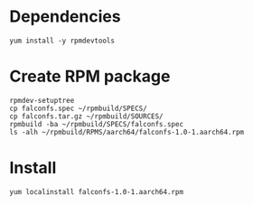 # Dependencies

```
yum install -y rpmdevtools
```

# Create RPM package

```
rpmdev-setuptree
cp falconfs.spec ~/rpmbuild/SPECS/
cp falconfs.tar.gz ~/rpmbuild/SOURCES/
rpmbuild -ba ~/rpmbuild/SPECS/falconfs.spec
ls -alh ~/rpmbuild/RPMS/aarch64/falconfs-1.0-1.aarch64.rpm
```

# Install
```
yum localinstall falconfs-1.0-1.aarch64.rpm
```